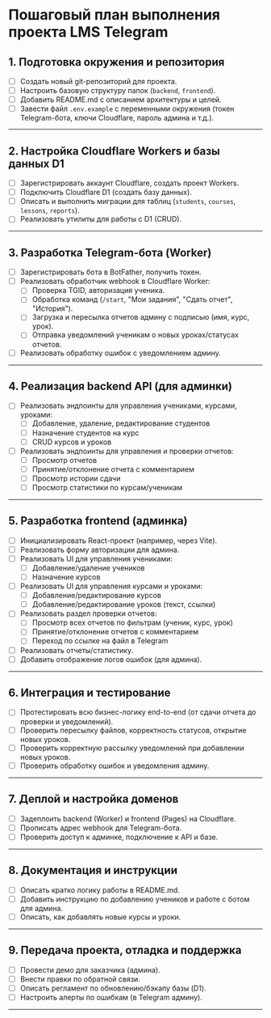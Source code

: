 # Пошаговый план выполнения проекта LMS Telegram

## 1. Подготовка окружения и репозитория

- [ ] Создать новый git-репозиторий для проекта.
- [ ] Настроить базовую структуру папок (`backend`, `frontend`).
- [ ] Добавить README.md с описанием архитектуры и целей.
- [ ] Завести файл `.env.example` с переменными окружения (токен Telegram-бота, ключи Cloudflare, пароль админа и т.д.).

---

## 2. Настройка Cloudflare Workers и базы данных D1

- [ ] Зарегистрировать аккаунт Cloudflare, создать проект Workers.
- [ ] Подключить Cloudflare D1 (создать базу данных).
- [ ] Описать и выполнить миграции для таблиц (`students`, `courses`, `lessons`, `reports`).
- [ ] Реализовать утилиты для работы с D1 (CRUD).

---

## 3. Разработка Telegram-бота (Worker)

- [ ] Зарегистрировать бота в BotFather, получить токен.
- [ ] Реализовать обработчик webhook в Cloudflare Worker:
    - [ ] Проверка TGID, авторизация ученика.
    - [ ] Обработка команд (`/start`, "Мои задания", "Сдать отчет", "История").
    - [ ] Загрузка и пересылка отчетов админу с подписью (имя, курс, урок).
    - [ ] Отправка уведомлений ученикам о новых уроках/статусах отчетов.
- [ ] Реализовать обработку ошибок с уведомлением админу.

---

## 4. Реализация backend API (для админки)

- [ ] Реализовать эндпоинты для управления учениками, курсами, уроками:
    - [ ] Добавление, удаление, редактирование студентов
    - [ ] Назначение студентов на курс
    - [ ] CRUD курсов и уроков
- [ ] Реализовать эндпоинты для управления и проверки отчетов:
    - [ ] Просмотр отчетов
    - [ ] Принятие/отклонение отчета с комментарием
    - [ ] Просмотр истории сдачи
    - [ ] Просмотр статистики по курсам/ученикам

---

## 5. Разработка frontend (админка)

- [ ] Инициализировать React-проект (например, через Vite).
- [ ] Реализовать форму авторизации для админа.
- [ ] Реализовать UI для управления учениками:
    - [ ] Добавление/удаление учеников
    - [ ] Назначение курсов
- [ ] Реализовать UI для управления курсами и уроками:
    - [ ] Добавление/редактирование курсов
    - [ ] Добавление/редактирование уроков (текст, ссылки)
- [ ] Реализовать раздел проверки отчетов:
    - [ ] Просмотр всех отчетов по фильтрам (ученик, курс, урок)
    - [ ] Принятие/отклонение отчетов с комментарием
    - [ ] Переход по ссылке на файл в Telegram
- [ ] Реализовать отчеты/статистику.
- [ ] Добавить отображение логов ошибок (для админа).

---

## 6. Интеграция и тестирование

- [ ] Протестировать всю бизнес-логику end-to-end (от сдачи отчета до проверки и уведомлений).
- [ ] Проверить пересылку файлов, корректность статусов, открытие новых уроков.
- [ ] Проверить корректную рассылку уведомлений при добавлении новых уроков.
- [ ] Проверить обработку ошибок и уведомления админу.

---

## 7. Деплой и настройка доменов

- [ ] Задеплоить backend (Worker) и frontend (Pages) на Cloudflare.
- [ ] Прописать адрес webhook для Telegram-бота.
- [ ] Проверить доступ к админке, подключение к API и базе.

---

## 8. Документация и инструкции

- [ ] Описать кратко логику работы в README.md.
- [ ] Добавить инструкцию по добавлению учеников и работе с ботом для админа.
- [ ] Описать, как добавлять новые курсы и уроки.

---

## 9. Передача проекта, отладка и поддержка

- [ ] Провести демо для заказчика (админа).
- [ ] Внести правки по обратной связи.
- [ ] Описать регламент по обновлению/бэкапу базы (D1).
- [ ] Настроить алерты по ошибкам (в Telegram админу).

---

